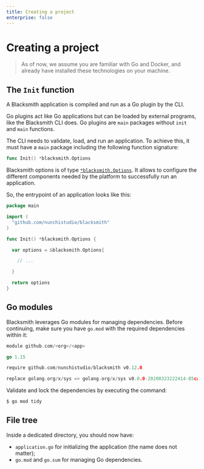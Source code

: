 ```yaml
---
title: Creating a project
enterprise: false
---
```


# Creating a project

> As of now, we assume you are familiar with Go and Docker, and already have
  installed these technologies on your machine.

## The `Init` function

A Blacksmith application is compiled and run as a Go plugin by the CLI.

Go plugins act like Go applications but can be loaded by external programs, like
the Blacksmith CLI does. Go plugins are `main` packages without `init` and
`main` functions.

The CLI needs to validate, load, and run an application. To achieve this, it must
have a `main` package including the following function signature:
```go
func Init() *blacksmith.Options
```

Blacksmith options is of type
[`*blacksmith.Options`](https://pkg.go.dev/github.com/nunchistudio/blacksmith?tab=doc#Options).
It allows to configure the different components needed by the platform to successfully
run an application.

So, the entrypoint of an application looks like this:
```go
package main

import (
  "github.com/nunchistudio/blacksmith"
)

func Init() *blacksmith.Options {

  var options = &blacksmith.Options{

    // ...

  }

  return options
}
```

## Go modules

Blacksmith leverages Go modules for managing dependencies. Before continuing, make
sure you have `go.mod` with the required dependencies within it:
```go
module github.com/<org>/<app>

go 1.15

require github.com/nunchistudio/blacksmith v0.12.0

replace golang.org/x/sys => golang.org/x/sys v0.0.0-20200323222414-85ca7c5b95cd
```

Validate and lock the dependencies by executing the command:
```bash
$ go mod tidy
```

## File tree

Inside a dedicated directory, you should now have:
- `application.go` for initializing the application (the name does not matter);
- `go.mod` and `go.sum` for managing Go dependencies.
